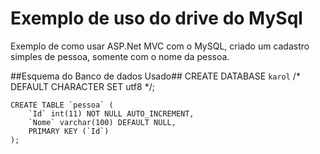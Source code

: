 # Exemplo de uso do drive do MySql #

Exemplo de como usar ASP.Net MVC com o MySQL, criado um cadastro simples de pessoa, somente com o nome da pessoa.

##Esquema do Banco de dados Usado##
	CREATE DATABASE `karol` /* DEFAULT CHARACTER SET utf8 */;

	CREATE TABLE `pessoa` (
		`Id` int(11) NOT NULL AUTO_INCREMENT,
		`Nome` varchar(100) DEFAULT NULL,
		PRIMARY KEY (`Id`)
	);

